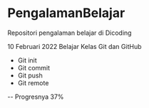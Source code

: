 # PengalamanBelajar
Repositori pengalaman belajar di Dicoding

10 Februari 2022
Belajar Kelas Git dan GitHub
  - Git init
  - Git commit
  - Git push
  - Git remote
 
 -- Progresnya 37%
